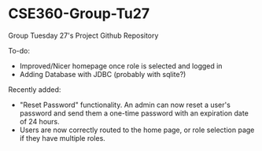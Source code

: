 # CSE360-Group-Tu27
Group Tuesday 27's Project Github Repository

To-do:

- Improved/Nicer homepage once role is selected and logged in
- Adding Database with JDBC (probably with sqlite?)

Recently added:
- "Reset Password" functionality. An admin can now reset a user's password and send them a one-time password with an expiration date of 24 hours.
- Users are now correctly routed to the home page, or role selection page if they have multiple roles.
